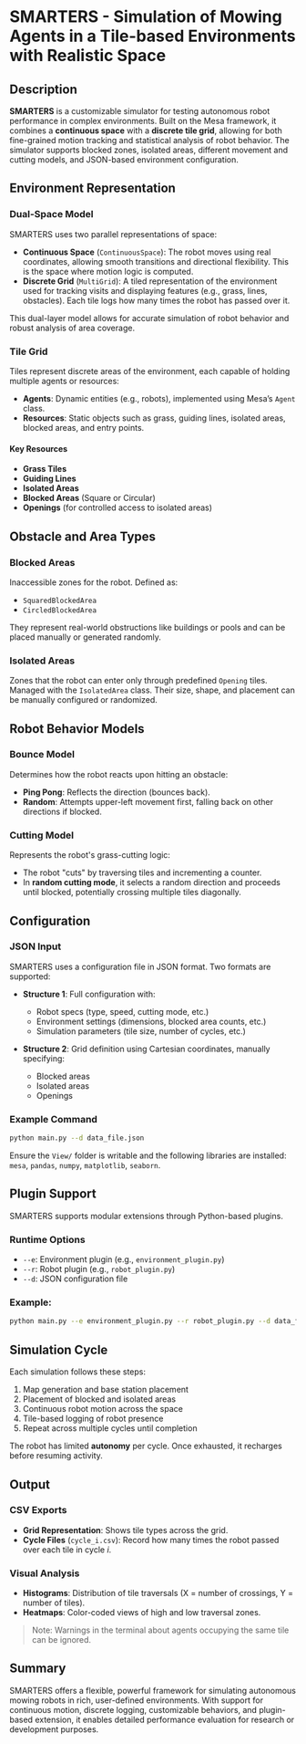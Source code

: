 # SMARTERS - Simulation of Mowing Agents in a Tile-based Environments with Realistic Space

## Description

**SMARTERS** is a customizable simulator for testing autonomous robot performance in complex environments. Built on the Mesa framework, it combines a **continuous space** with a **discrete tile grid**, allowing for both fine-grained motion tracking and statistical analysis of robot behavior. The simulator supports blocked zones, isolated areas, different movement and cutting models, and JSON-based environment configuration.

## Environment Representation

### Dual-Space Model

SMARTERS uses two parallel representations of space:

- **Continuous Space** (`ContinuousSpace`): The robot moves using real coordinates, allowing smooth transitions and directional flexibility. This is the space where motion logic is computed.
- **Discrete Grid** (`MultiGrid`): A tiled representation of the environment used for tracking visits and displaying features (e.g., grass, lines, obstacles). Each tile logs how many times the robot has passed over it.

This dual-layer model allows for accurate simulation of robot behavior and robust analysis of area coverage.

### Tile Grid

Tiles represent discrete areas of the environment, each capable of holding multiple agents or resources:

- **Agents**: Dynamic entities (e.g., robots), implemented using Mesa’s `Agent` class.
- **Resources**: Static objects such as grass, guiding lines, isolated areas, blocked areas, and entry points.

#### Key Resources

- **Grass Tiles**
- **Guiding Lines**
- **Isolated Areas**
- **Blocked Areas** (Square or Circular)
- **Openings** (for controlled access to isolated areas)

## Obstacle and Area Types

### Blocked Areas

Inaccessible zones for the robot. Defined as:

- `SquaredBlockedArea`
- `CircledBlockedArea`

They represent real-world obstructions like buildings or pools and can be placed manually or generated randomly.

### Isolated Areas

Zones that the robot can enter only through predefined `Opening` tiles. Managed with the `IsolatedArea` class. Their size, shape, and placement can be manually configured or randomized.

## Robot Behavior Models

### Bounce Model

Determines how the robot reacts upon hitting an obstacle:

- **Ping Pong**: Reflects the direction (bounces back).
- **Random**: Attempts upper-left movement first, falling back on other directions if blocked.

### Cutting Model

Represents the robot's grass-cutting logic:

- The robot "cuts" by traversing tiles and incrementing a counter.
- In **random cutting mode**, it selects a random direction and proceeds until blocked, potentially crossing multiple tiles diagonally.

## Configuration

### JSON Input

SMARTERS uses a configuration file in JSON format. Two formats are supported:

- **Structure 1**: Full configuration with:
  - Robot specs (type, speed, cutting mode, etc.)
  - Environment settings (dimensions, blocked area counts, etc.)
  - Simulation parameters (tile size, number of cycles, etc.)

- **Structure 2**: Grid definition using Cartesian coordinates, manually specifying:
  - Blocked areas
  - Isolated areas
  - Openings

### Example Command

```bash
python main.py --d data_file.json
```

Ensure the `View/` folder is writable and the following libraries are installed: `mesa`, `pandas`, `numpy`, `matplotlib`, `seaborn`.

## Plugin Support

SMARTERS supports modular extensions through Python-based plugins.

### Runtime Options

- `--e`: Environment plugin (e.g., `environment_plugin.py`)
- `--r`: Robot plugin (e.g., `robot_plugin.py`)
- `--d`: JSON configuration file

### Example:

```bash
python main.py --e environment_plugin.py --r robot_plugin.py --d data_file.json
```

## Simulation Cycle

Each simulation follows these steps:

1. Map generation and base station placement
2. Placement of blocked and isolated areas
3. Continuous robot motion across the space
4. Tile-based logging of robot presence
5. Repeat across multiple cycles until completion

The robot has limited **autonomy** per cycle. Once exhausted, it recharges before resuming activity.

## Output

### CSV Exports

- **Grid Representation**: Shows tile types across the grid.
- **Cycle Files** (`cycle_i.csv`): Record how many times the robot passed over each tile in cycle *i*.

### Visual Analysis

- **Histograms**: Distribution of tile traversals (X = number of crossings, Y = number of tiles).
- **Heatmaps**: Color-coded views of high and low traversal zones.

> Note: Warnings in the terminal about agents occupying the same tile can be ignored.

## Summary

SMARTERS offers a flexible, powerful framework for simulating autonomous mowing robots in rich, user-defined environments. With support for continuous motion, discrete logging, customizable behaviors, and plugin-based extension, it enables detailed performance evaluation for research or development purposes.
